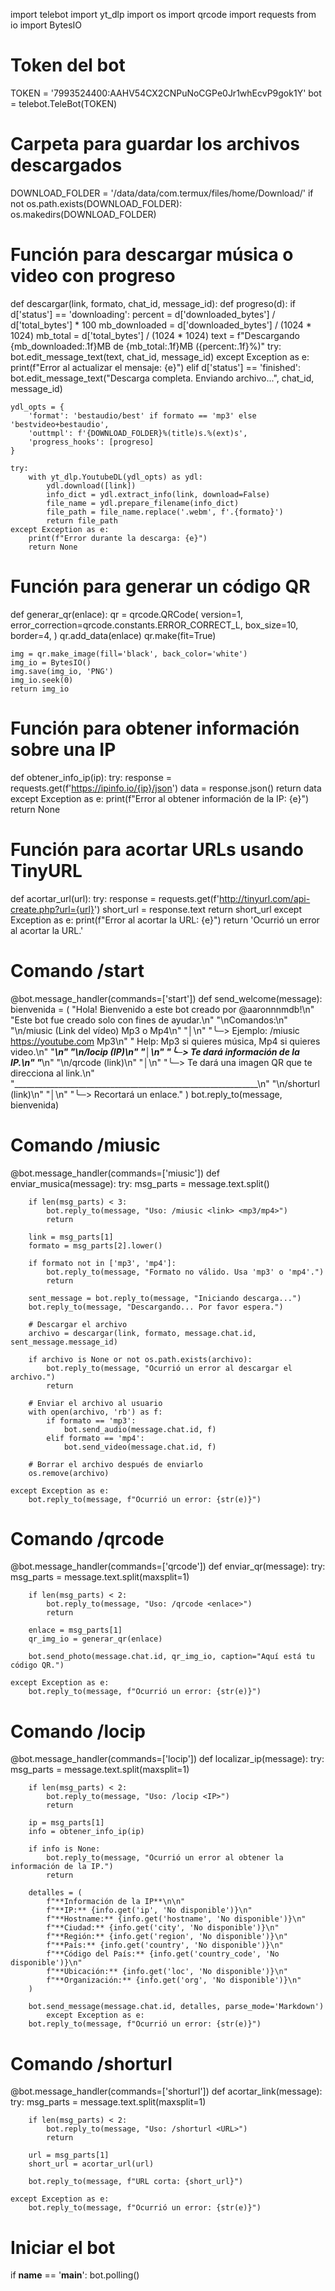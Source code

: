 import telebot
import yt_dlp
import os
import qrcode
import requests
from io import BytesIO

# Token del bot
TOKEN = '7993524400:AAHV54CX2CNPuNoCGPe0Jr1whEcvP9gok1Y'
bot = telebot.TeleBot(TOKEN)

# Carpeta para guardar los archivos descargados
DOWNLOAD_FOLDER = '/data/data/com.termux/files/home/Download/'
if not os.path.exists(DOWNLOAD_FOLDER):
    os.makedirs(DOWNLOAD_FOLDER)

# Función para descargar música o video con progreso
def descargar(link, formato, chat_id, message_id):
    def progreso(d):
        if d['status'] == 'downloading':
            percent = d['downloaded_bytes'] / d['total_bytes'] * 100
            mb_downloaded = d['downloaded_bytes'] / (1024 * 1024)
            mb_total = d['total_bytes'] / (1024 * 1024)
            text = f"Descargando {mb_downloaded:.1f}MB de {mb_total:.1f}MB ({percent:.1f}%)"
            try:
                bot.edit_message_text(text, chat_id, message_id)
            except Exception as e:
                print(f"Error al actualizar el mensaje: {e}")
        elif d['status'] == 'finished':
            bot.edit_message_text("Descarga completa. Enviando archivo...", chat_id, message_id)

    ydl_opts = {
        'format': 'bestaudio/best' if formato == 'mp3' else 'bestvideo+bestaudio',
        'outtmpl': f'{DOWNLOAD_FOLDER}%(title)s.%(ext)s',
        'progress_hooks': [progreso]
    }

    try:
        with yt_dlp.YoutubeDL(ydl_opts) as ydl:
            ydl.download([link])
            info_dict = ydl.extract_info(link, download=False)
            file_name = ydl.prepare_filename(info_dict)
            file_path = file_name.replace('.webm', f'.{formato}')
            return file_path
    except Exception as e:
        print(f"Error durante la descarga: {e}")
        return None

# Función para generar un código QR
def generar_qr(enlace):
    qr = qrcode.QRCode(
        version=1,
        error_correction=qrcode.constants.ERROR_CORRECT_L,
        box_size=10,
        border=4,
    )
    qr.add_data(enlace)
    qr.make(fit=True)

    img = qr.make_image(fill='black', back_color='white')
    img_io = BytesIO()
    img.save(img_io, 'PNG')
    img_io.seek(0)
    return img_io

# Función para obtener información sobre una IP
def obtener_info_ip(ip):
    try:
        response = requests.get(f'https://ipinfo.io/{ip}/json')
        data = response.json()
        return data
    except Exception as e:
        print(f"Error al obtener información de la IP: {e}")
        return None

# Función para acortar URLs usando TinyURL
def acortar_url(url):
    try:
        response = requests.get(f'http://tinyurl.com/api-create.php?url={url}')
        short_url = response.text
        return short_url
    except Exception as e:
        print(f"Error al acortar la URL: {e}")
        return 'Ocurrió un error al acortar la URL.'

# Comando /start
@bot.message_handler(commands=['start'])
def send_welcome(message):
    bienvenida = (
        "Hola! Bienvenido a este bot creado por @aaronnnmdb!\n"
        "Este bot fue creado solo con fines de ayudar.\n"
        "\nComandos:\n"
        "\n/miusic (Link del vídeo) Mp3 o Mp4\n"
        "│\n"
        "╰─> Ejemplo: /miusic https://youtube.com Mp3\n"
        "    Help: Mp3 si quieres música, Mp4 si quieres video.\n"
        "_____________________________________________________________\n"
        "\n/locip (IP)\n"
        "│\n"
        "╰─> Te dará información de la IP.\n"
        "_____________________________________________________________\n"
        "\n/qrcode (link)\n"
        "│\n"
        "╰─> Te dará una imagen QR que te direcciona al link.\n"
        "_____________________________________________________________\n"
        "\n/shorturl (link)\n"
        "│\n"
        "╰─> Recortará un enlace."
    )
    bot.reply_to(message, bienvenida)

# Comando /miusic
@bot.message_handler(commands=['miusic'])
def enviar_musica(message):
    try:
        msg_parts = message.text.split()

        if len(msg_parts) < 3:
            bot.reply_to(message, "Uso: /miusic <link> <mp3/mp4>")
            return

        link = msg_parts[1]
        formato = msg_parts[2].lower()

        if formato not in ['mp3', 'mp4']:
            bot.reply_to(message, "Formato no válido. Usa 'mp3' o 'mp4'.")
            return

        sent_message = bot.reply_to(message, "Iniciando descarga...")
        bot.reply_to(message, "Descargando... Por favor espera.")

        # Descargar el archivo
        archivo = descargar(link, formato, message.chat.id, sent_message.message_id)

        if archivo is None or not os.path.exists(archivo):
            bot.reply_to(message, "Ocurrió un error al descargar el archivo.")
            return

        # Enviar el archivo al usuario
        with open(archivo, 'rb') as f:
            if formato == 'mp3':
                bot.send_audio(message.chat.id, f)
            elif formato == 'mp4':
                bot.send_video(message.chat.id, f)

        # Borrar el archivo después de enviarlo
        os.remove(archivo)

    except Exception as e:
        bot.reply_to(message, f"Ocurrió un error: {str(e)}")

# Comando /qrcode
@bot.message_handler(commands=['qrcode'])
def enviar_qr(message):
    try:
        msg_parts = message.text.split(maxsplit=1)

        if len(msg_parts) < 2:
            bot.reply_to(message, "Uso: /qrcode <enlace>")
            return

        enlace = msg_parts[1]
        qr_img_io = generar_qr(enlace)

        bot.send_photo(message.chat.id, qr_img_io, caption="Aquí está tu código QR.")

    except Exception as e:
        bot.reply_to(message, f"Ocurrió un error: {str(e)}")

# Comando /locip
@bot.message_handler(commands=['locip'])
def localizar_ip(message):
    try:
        msg_parts = message.text.split(maxsplit=1)

        if len(msg_parts) < 2:
            bot.reply_to(message, "Uso: /locip <IP>")
            return

        ip = msg_parts[1]
        info = obtener_info_ip(ip)

        if info is None:
            bot.reply_to(message, "Ocurrió un error al obtener la información de la IP.")
            return

        detalles = (
            f"**Información de la IP**\n\n"
            f"**IP:** {info.get('ip', 'No disponible')}\n"
            f"**Hostname:** {info.get('hostname', 'No disponible')}\n"
            f"**Ciudad:** {info.get('city', 'No disponible')}\n"
            f"**Región:** {info.get('region', 'No disponible')}\n"
            f"**País:** {info.get('country', 'No disponible')}\n"
            f"**Código del País:** {info.get('country_code', 'No disponible')}\n"
            f"**Ubicación:** {info.get('loc', 'No disponible')}\n"
            f"**Organización:** {info.get('org', 'No disponible')}\n"
        )

        bot.send_message(message.chat.id, detalles, parse_mode='Markdown')
            except Exception as e:
        bot.reply_to(message, f"Ocurrió un error: {str(e)}")

# Comando /shorturl
@bot.message_handler(commands=['shorturl'])
def acortar_link(message):
    try:
        msg_parts = message.text.split(maxsplit=1)

        if len(msg_parts) < 2:
            bot.reply_to(message, "Uso: /shorturl <URL>")
            return

        url = msg_parts[1]
        short_url = acortar_url(url)

        bot.reply_to(message, f"URL corta: {short_url}")

    except Exception as e:
        bot.reply_to(message, f"Ocurrió un error: {str(e)}")

# Iniciar el bot
if __name__ == '__main__':
    bot.polling()
   
